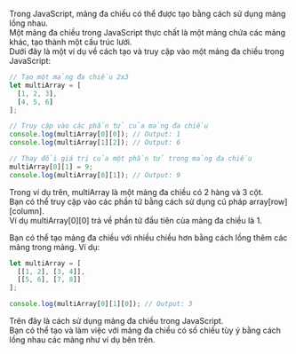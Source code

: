 
Trong JavaScript, mảng đa chiều có thể được tạo bằng cách sử dụng mảng lồng nhau.   
Một mảng đa chiều trong JavaScript thực chất là một mảng chứa các mảng khác, tạo thành một cấu trúc lưới.  
Dưới đây là một ví dụ về cách tạo và truy cập vào một mảng đa chiều trong JavaScript:  
```js
// Tạo một mảng đa chiều 2x3
let multiArray = [
  [1, 2, 3],
  [4, 5, 6]
];

// Truy cập vào các phần tử của mảng đa chiều
console.log(multiArray[0][0]); // Output: 1
console.log(multiArray[1][2]); // Output: 6

// Thay đổi giá trị của một phần tử trong mảng đa chiều
multiArray[0][1] = 9;
console.log(multiArray[0][1]); // Output: 9
```
Trong ví dụ trên, multiArray là một mảng đa chiều có 2 hàng và 3 cột.   
Bạn có thể truy cập vào các phần tử bằng cách sử dụng cú pháp array[row][column].  
Ví dụ multiArray[0][0] trả về phần tử đầu tiên của mảng đa chiều là 1.  

Bạn có thể tạo mảng đa chiều với nhiều chiều hơn bằng cách lồng thêm các mảng trong mảng. Ví dụ:
```js
let multiArray = [
  [[1, 2], [3, 4]],
  [[5, 6], [7, 8]]
];

console.log(multiArray[0][1][0]); // Output: 3
```
Trên đây là cách sử dụng mảng đa chiều trong JavaScript.   
Bạn có thể tạo và làm việc với mảng đa chiều có số chiều tùy ý bằng cách lồng nhau các mảng như ví dụ bên trên.
